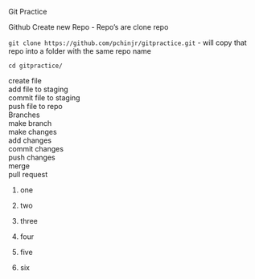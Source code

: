 Git Practice

Github 
Create new Repo - Repo’s are 
clone repo

`git clone https://github.com/pchinjr/gitpractice.git` - will copy that repo into a folder with the same repo name

`cd gitpractice/`

create file  
add file to staging  
commit file to staging  
push file to repo  
Branches  
make branch  
make changes  
add changes  
commit changes  
push changes  
merge  
pull request  


1. one 
2. two 
3. three

4. four
5. five
6. six 
